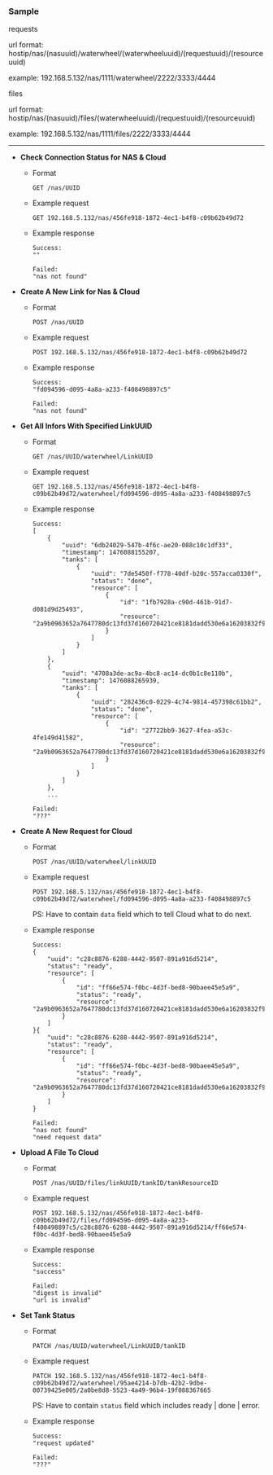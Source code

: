 ### Sample
requests<p>

url format:  hostip/nas/(nasuuid)/waterwheel/(waterwheeluuid)/(requestuuid)/(resourceuuid)<p>
example:  192.168.5.132/nas/1111/waterwheel/2222/3333/4444<p>

files<p>

url format:  hostip/nas/(nasuuid)/files/(waterwheeluuid)/(requestuuid)/(resourceuuid)<p>
example:  192.168.5.132/nas/1111/files/2222/3333/4444<p>

***

+ **Check Connection Status for NAS & Cloud**<p>
  - Format<p>
  `GET /nas/UUID`<p>
  
  - Example request<p>
  `GET 192.168.5.132/nas/456fe918-1872-4ec1-b4f8-c09b62b49d72`<p>
  
  - Example response<p>
    ```
    Success:
    ""

    Failed:
    "nas not found"
    ```

+ **Create A New Link for Nas & Cloud**<p>
  - Format<p>
    `POST /nas/UUID`<p>
  
  - Example request<p>
    `POST 192.168.5.132/nas/456fe918-1872-4ec1-b4f8-c09b62b49d72`<p>  
  
  - Example response<p>
    ```
    Success:
    "fd094596-d095-4a8a-a233-f408498897c5"

    Failed:
    "nas not found"
    ```
    
+ **Get All Infors With Specified LinkUUID**<p>
  - Format<p>
    `GET /nas/UUID/waterwheel/LinkUUID`<p>
  
  - Example request<p>
    `GET 192.168.5.132/nas/456fe918-1872-4ec1-b4f8-c09b62b49d72/waterwheel/fd094596-d095-4a8a-a233-f408498897c5`<p>
  
  - Example response<p>
    ```
    Success:
    [
        {
            "uuid": "6db24029-547b-4f6c-ae20-088c10c1df33",
            "timestamp": 1476088155207,
            "tanks": [
                {
                    "uuid": "7de5450f-f778-40df-b20c-557acca0330f",
                    "status": "done",
                    "resource": [
                        {
                            "id": "1fb7928a-c90d-461b-91d7-d081d9d25493",
                            "resource": "2a9b0963652a7647780dc13fd37d160720421ce8181dadd530e6a16203832f97"
                        }
                    ]
                }
            ]
        },
        {
            "uuid": "4708a3de-ac9a-4bc8-ac14-dc0b1c8e110b",
            "timestamp": 1476088265939,
            "tanks": [
                {
                    "uuid": "282436c0-0229-4c74-9814-457398c61bb2",
                    "status": "done",
                    "resource": [
                        {
                            "id": "27722bb9-3627-4fea-a53c-4fe149d41582",
                            "resource": "2a9b0963652a7647780dc13fd37d160720421ce8181dadd530e6a16203832f97"
                        }
                    ]
                }
            ]
        },
        ...

    Failed:
    "???"
    ```

+ **Create A New Request for Cloud**<p>
  - Format<p>
    `POST /nas/UUID/waterwheel/linkUUID`<p>
  
  - Example request<p>
    `POST 192.168.5.132/nas/456fe918-1872-4ec1-b4f8-c09b62b49d72/waterwheel/fd094596-d095-4a8a-a233-f408498897c5`<p>
    PS: Have to contain `data` field which to tell Cloud what to do next.
  
  - Example response<p>
    ```
    Success:
    {
        "uuid": "c28c8876-6288-4442-9507-891a916d5214",
        "status": "ready",
        "resource": [
            {
                "id": "ff66e574-f0bc-4d3f-bed8-90baee45e5a9",
                "status": "ready",
                "resource": "2a9b0963652a7647780dc13fd37d160720421ce8181dadd530e6a16203832f97"
            }
        ]
    }{
        "uuid": "c28c8876-6288-4442-9507-891a916d5214",
        "status": "ready",
        "resource": [
            {
                "id": "ff66e574-f0bc-4d3f-bed8-90baee45e5a9",
                "status": "ready",
                "resource": "2a9b0963652a7647780dc13fd37d160720421ce8181dadd530e6a16203832f97"
            }
        ]
    }

    Failed:
    "nas not found"
    "need request data"
    ```
    
+ **Upload A File To Cloud**<p>
  - Format<p>
    `POST /nas/UUID/files/linkUUID/tankID/tankResourceID`<p>
  
  - Example request<p>
    `POST 192.168.5.132/nas/456fe918-1872-4ec1-b4f8-c09b62b49d72/files/fd094596-d095-4a8a-a233-f408498897c5/c28c8876-6288-4442-9507-891a916d5214/ff66e574-f0bc-4d3f-bed8-90baee45e5a9`<p>
  
  - Example response<p>
    ```
    Success:
    "success"

    Failed:
    "digest is invalid"
    "url is invalid"
    ```

+ **Set Tank Status**<p>
  - Format<p>
    `PATCH /nas/UUID/waterwheel/LinkUUID/tankID`<p>
  
  - Example request<p>
    `PATCH 192.168.5.132/nas/456fe918-1872-4ec1-b4f8-c09b62b49d72/waterwheel/95ae4214-b7db-42b2-9dbe-00739425e005/2a0be8d8-5523-4a49-96b4-19f088367665`<p>
    PS: Have to contain `status` field which includes ready | done | error.
  
  - Example response<p>
    ```
    Success:
    "request updated"

    Failed:
    "???"
    ```
